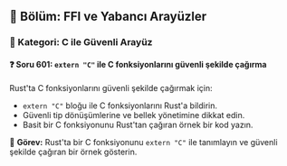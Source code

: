 ## 📘 Bölüm: FFI ve Yabancı Arayüzler  
### 🔹 Kategori: C ile Güvenli Arayüz  
#### ❓ Soru 601: `extern "C"` ile C fonksiyonlarını güvenli şekilde çağırma

Rust'ta C fonksiyonlarını güvenli şekilde çağırmak için:

- `extern "C"` bloğu ile C fonksiyonlarını Rust'a bildirin.
- Güvenli tip dönüşümlerine ve bellek yönetimine dikkat edin.
- Basit bir C fonksiyonunu Rust'tan çağıran örnek bir kod yazın.

🔧 **Görev:** Rust'ta bir C fonksiyonunu `extern "C"` ile tanımlayın ve güvenli şekilde çağıran bir örnek gösterin.
